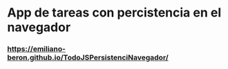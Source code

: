 # App de tareas con percistencia en el navegador
### https://emiliano-beron.github.io/TodoJSPersistenciNavegador/
